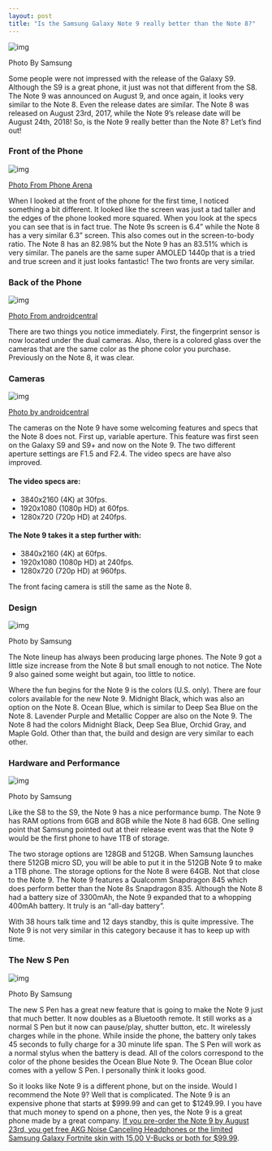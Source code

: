 ```yaml
---
layout: post
title: "Is the Samsung Galaxy Note 9 really better than the Note 8?"
---
```



![img](https://cdn-images-1.medium.com/max/800/1*BpMD501gQR-W3aMyzuMSnw.png)

Photo By Samsung

Some people were not impressed with the release of the Galaxy S9. Although the S9 is a great phone, it just was not that different from the S8. The Note 9 was announced on August 9, and once again, it looks very similar to the Note 8. Even the release dates are similar. The Note 8 was released on August 23rd, 2017, while the Note 9’s release date will be August 24th, 2018! So, is the Note 9 really better than the Note 8? Let’s find out!

### **Front of the Phone**



![img](https://cdn-images-1.medium.com/max/800/1*0TCTHz3-rAmsAH9CjY7WbQ.jpeg)

[Photo From Phone Arena](https://www.phonearena.com/reviews/Samsung-Galaxy-S9-vs-Galaxy-Note-8_id4496)

When I looked at the front of the phone for the first time, I noticed something a bit different. It looked like the screen was just a tad taller and the edges of the phone looked more squared. When you look at the specs you can see that is in fact true. The Note 9s screen is 6.4” while the Note 8 has a very similar 6.3” screen. This also comes out in the screen-to-body ratio. The Note 8 has an 82.98% but the Note 9 has an 83.51% which is very similar. The panels are the same super AMOLED 1440p that is a tried and true screen and it just looks fantastic! The two fronts are very similar.

### **Back of the Phone**



![img](https://cdn-images-1.medium.com/max/800/1*vbvYfAoz9cgdRWZZqMdbNA.jpeg)

[Photo From androidcentral](https://www.androidcentral.com/samsung-galaxy-note-9-vs-galaxy-note-8)

There are two things you notice immediately. First, the fingerprint sensor is now located under the dual cameras. Also, there is a colored glass over the cameras that are the same color as the phone color you purchase. Previously on the Note 8, it was clear.

### **Cameras**



![img](https://cdn-images-1.medium.com/max/800/1*LgaY8UTYbjCQrnMvAyEQ1Q.jpeg)

[Photo by androidcentral](https://www.androidcentral.com/samsung-galaxy-note-9-vs-galaxy-note-8)

The cameras on the Note 9 have some welcoming features and specs that the Note 8 does not. First up, variable aperture. This feature was first seen on the Galaxy S9 and S9+ and now on the Note 9. The two different aperture settings are F1.5 and F2.4. The video specs are have also improved.

#### The video specs are:

- 3840x2160 (4K) at 30fps.
- 1920x1080 (1080p HD) at 60fps.
- 1280x720 (720p HD) at 240fps.

#### The Note 9 takes it a step further with:

- 3840x2160 (4K) at 60fps.
- 1920x1080 (1080p HD) at 240fps.
- 1280x720 (720p HD) at 960fps.

The front facing camera is still the same as the Note 8.

### Design



![img](https://cdn-images-1.medium.com/max/800/1*kriw0cyKlyzbDNn0B6kIDw.jpeg)

Photo by Samsung

The Note lineup has always been producing large phones. The Note 9 got a little size increase from the Note 8 but small enough to not notice. The Note 9 also gained some weight but again, too little to notice.

Where the fun begins for the Note 9 is the colors (U.S. only). There are four colors available for the new Note 9. Midnight Black, which was also an option on the Note 8. Ocean Blue, which is similar to Deep Sea Blue on the Note 8. Lavender Purple and Metallic Copper are also on the Note 9. The Note 8 had the colors Midnight Black, Deep Sea Blue, Orchid Gray, and Maple Gold. Other than that, the build and design are very similar to each other.

### **Hardware and Performance**



![img](https://cdn-images-1.medium.com/max/800/1*PVdklAMHTJgHYMq3IC_2wA.jpeg)

Photo by Samsung

Like the S8 to the S9, the Note 9 has a nice performance bump. The Note 9 has RAM options from 6GB and 8GB while the Note 8 had 6GB. One selling point that Samsung pointed out at their release event was that the Note 9 would be the first phone to have 1TB of storage.

The two storage options are 128GB and 512GB. When Samsung launches there 512GB micro SD, you will be able to put it in the 512GB Note 9 to make a 1TB phone. The storage options for the Note 8 were 64GB. Not that close to the Note 9. The Note 9 features a Qualcomm Snapdragon 845 which does perform better than the Note 8s Snapdragon 835. Although the Note 8 had a battery size of 3300mAh, the Note 9 expanded that to a whopping 400mAh battery. It truly is an “all-day battery”.

With 38 hours talk time and 12 days standby, this is quite impressive. The Note 9 is not very similar in this category because it has to keep up with time.

### The New S Pen



![img](https://cdn-images-1.medium.com/max/600/0*dT2-9K96yluJ9o4c.png)

Photo By Samsung

The new S Pen has a great new feature that is going to make the Note 9 just that much better. It now doubles as a Bluetooth remote. It still works as a normal S Pen but it now can pause/play, shutter button, etc. It wirelessly charges while in the phone. While inside the phone, the battery only takes 45 seconds to fully charge for a 30 minute life span. The S Pen will work as a normal stylus when the battery is dead. All of the colors correspond to the color of the phone besides the Ocean Blue Note 9. The Ocean Blue color comes with a yellow S Pen. I personally think it looks good.

So it looks like Note 9 is a different phone, but on the inside. Would I recommend the Note 9? Well that is complicated. The Note 9 is an expensive phone that starts at $999.99 and can get to $1249.99. I you have that much money to spend on a phone, then yes, the Note 9 is a great phone made by a great company. [If you pre-order the Note 9 by August 23rd, you get free AKG Noise Canceling Headphones or the limited Samsung Galaxy Fortnite skin with 15,00 V-Bucks or both for $99.99](https://www.samsung.com/us/mobile/galaxy-note9/).
